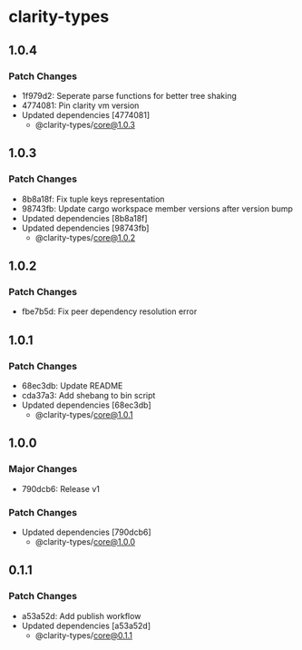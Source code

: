 # clarity-types

## 1.0.4

### Patch Changes

- 1f979d2: Seperate parse functions for better tree shaking
- 4774081: Pin clarity vm version
- Updated dependencies [4774081]
  - @clarity-types/core@1.0.3

## 1.0.3

### Patch Changes

- 8b8a18f: Fix tuple keys representation
- 98743fb: Update cargo workspace member versions after version bump
- Updated dependencies [8b8a18f]
- Updated dependencies [98743fb]
  - @clarity-types/core@1.0.2

## 1.0.2

### Patch Changes

- fbe7b5d: Fix peer dependency resolution error

## 1.0.1

### Patch Changes

- 68ec3db: Update README
- cda37a3: Add shebang to bin script
- Updated dependencies [68ec3db]
  - @clarity-types/core@1.0.1

## 1.0.0

### Major Changes

- 790dcb6: Release v1

### Patch Changes

- Updated dependencies [790dcb6]
  - @clarity-types/core@1.0.0

## 0.1.1

### Patch Changes

- a53a52d: Add publish workflow
- Updated dependencies [a53a52d]
  - @clarity-types/core@0.1.1
